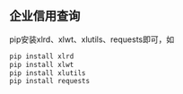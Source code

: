 ## 企业信用查询
pip安装xlrd、xlwt、xlutils、requests即可，如
```cmd
pip install xlrd
pip install xlwt
pip install xlutils
pip install requests
```